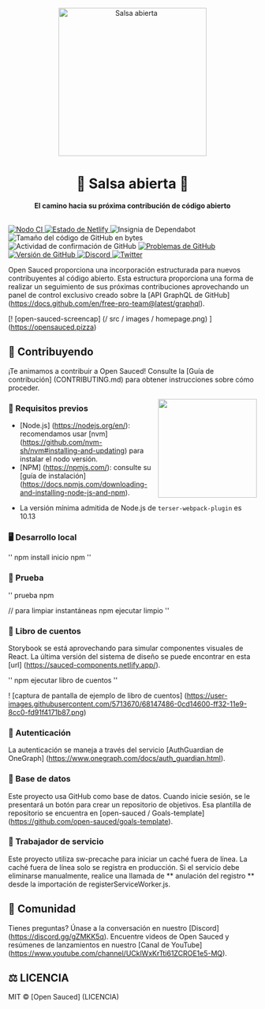 <div align = "center">
  <br>
  <img alt = "Salsa abierta" src = "https://i.ibb.co/7jPXt0Z/logo1-92f1a87f.png" width = "300px">
  <h1> 🍕 Salsa abierta 🍕 </h1>
  <strong> El camino hacia su próxima contribución de código abierto </strong>
</div>
<br>
<p align = "centro">
  <a href="https://github.com/open-sauced/open-sauced/actions?query=workflow%3A%22Node+CI%22">
    <img src = "https://github.com/open-sauced/open-sauced/workflows/Node%20CI/badge.svg" alt = "Nodo CI">
  </a>
  <a href="https://app.netlify.com/sites/open-sauced/deploys">
    <img src = "https://api.netlify.com/api/v1/badges/76a3de8e-270c-4adf-89d5-3a3863da74e6/deploy-status" alt = "Estado de Netlify">
  </a>
  <img src = "https://badgen.net/dependabot/open-sauced/open-sauced?icon=dependabot" alt = "Insignia de Dependabot">
  <img src = "https://img.shields.io/github/languages/code-size/open-sauced/open-sauced" alt = "Tamaño del código de GitHub en bytes">
  <img src = "https://img.shields.io/github/commit-activity/w/open-sauced/open-sauced" alt = "Actividad de confirmación de GitHub">
  <a href="https://github.com/open-sauced/open-sauced/issues">
    <img src = "https://img.shields.io/github/issues/open-sauced/open-sauced" alt = "Problemas de GitHub">
  </a>
  <a href="https://github.com/open-sauced/open-sauced/releases">
    <img src = "https://img.shields.io/github/v/release/open-sauced/open-sauced.svg?style=flat" alt = "Versión de GitHub">
  </a>
  <a href="https://discord.gg/gZMKK5q">
    <img src = "https://img.shields.io/discord/714698561081704529.svg?label=&logo=discord&logoColor=ffffff&color=7389D8&labelColor=6A7EC2" alt = "Discord">
  </a>
  <a href="https://twitter.com/saucedopen">
    <img src = "https://img.shields.io/twitter/follow/saucedopen?label=Follow&style=social" alt = "Twitter">
  </a>
</p>

Open Sauced proporciona una incorporación estructurada para nuevos contribuyentes al código abierto. Esta estructura proporciona una forma de realizar un seguimiento de sus próximas contribuciones aprovechando un panel de control exclusivo creado sobre la [API GraphQL de GitHub] (https://docs.github.com/en/free-pro-team@latest/graphql).

[! [open-sauced-screencap] (/ src / images / homepage.png)
] (https://opensauced.pizza)

## 🤝 Contribuyendo

¡Te animamos a contribuir a Open Sauced! Consulte la [Guía de contribución] (CONTRIBUTING.md) para obtener instrucciones sobre cómo proceder.

<img align = "right" src = "https://i.ibb.co/CJfW18H/ship.gif" width = "200" />

### 📖 Requisitos previos

- [Node.js] (https://nodejs.org/en/): recomendamos usar [nvm] (https://github.com/nvm-sh/nvm#installing-and-updating) para instalar el nodo versión.
- [NPM] (https://npmjs.com/): consulte su [guía de instalación] (https://docs.npmjs.com/downloading-and-installing-node-js-and-npm).
+ La versión mínima admitida de Node.js de `terser-webpack-plugin` es 10.13

### 🖥️ Desarrollo local

''
npm install
inicio npm
''

### 🧪 Prueba

''
prueba npm

// para limpiar instantáneas
npm ejecutar limpio
''

### 📙 Libro de cuentos

Storybook se está aprovechando para simular componentes visuales de React. La última versión del sistema de diseño se puede encontrar en esta [url] (https://sauced-components.netlify.app/).

''
npm ejecutar libro de cuentos
''

! [captura de pantalla de ejemplo de libro de cuentos] (https://user-images.githubusercontent.com/5713670/68147486-0cd14600-ff32-11e9-8cc0-fd91f4171b87.png)

### 🔑 Autenticación

La autenticación se maneja a través del servicio [AuthGuardian de OneGraph] (https://www.onegraph.com/docs/auth_guardian.html).

### 💾 Base de datos

Este proyecto usa GitHub como base de datos. Cuando inicie sesión, se le presentará un botón para crear un repositorio de objetivos. Esa plantilla de repositorio se encuentra en [open-sauced / Goals-template] (https://github.com/open-sauced/goals-template).

### 💨 Trabajador de servicio

Este proyecto utiliza sw-precache para iniciar un caché fuera de línea. La caché fuera de línea solo se registra en producción. Si el servicio debe eliminarse manualmente, realice una llamada de ** anulación del registro ** desde la importación de registerServiceWorker.js.

## 🍕 Comunidad

Tienes preguntas? Únase a la conversación en nuestro [Discord] (https://discord.gg/gZMKK5q).
Encuentre videos de Open Sauced y resúmenes de lanzamientos en nuestro [Canal de YouTube] (https://www.youtube.com/channel/UCklWxKrTti61ZCROE1e5-MQ).

## ⚖️ LICENCIA

MIT © [Open Sauced] (LICENCIA)
